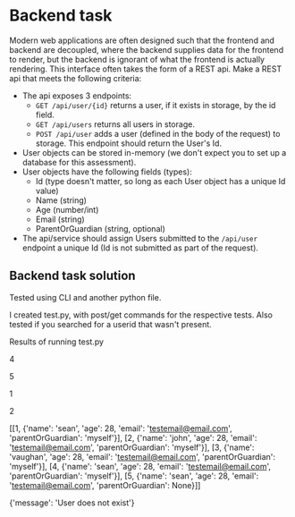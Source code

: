 # Backend task

Modern web applications are often designed such that the frontend and backend are decoupled, where the backend supplies data for the frontend to render, but the backend is ignorant of what the frontend is actually rendering. This interface often takes the form of a REST api. Make a REST api that meets the following criteria:

- The api exposes 3 endpoints:
    - `GET /api/user/{id}` returns a user, if it exists in storage, by the id field.
    - `GET /api/users` returns all users in storage.
    - `POST /api/user` adds a user (defined in the body of the request) to storage. This endpoint should return the User's Id.
- User objects can be stored in-memory (we don't expect you to set up a database for this assessment).
- User objects have the following fields (types):
    - Id (type doesn't matter, so long as each User object has a unique Id value)
    - Name (string)
    - Age (number/int)
    - Email (string)
    - ParentOrGuardian (string, optional)
- The api/service should assign Users submitted to the `/api/user` endpoint a unique Id (Id is not submitted as part of the request).


## Backend task solution

Tested using CLI and another python file.

I created test.py, with post/get commands for the respective tests. Also tested if you searched for a userid that wasn't present.

Results of running test.py

4

5

1

2

[[1, {'name': 'sean', 'age': 28, 'email': 'testemail@email.com', 'parentOrGuardian': 'myself'}], [2, {'name': 'john', 'age': 28, 'email': 'testemail@email.com', 'parentOrGuardian': 'myself'}], [3, {'name': 'vaughan', 'age': 28, 'email': 'testemail@email.com', 'parentOrGuardian': 'myself'}], [4, {'name': 'sean', 'age': 28, 'email': 'testemail@email.com', 'parentOrGuardian': 'myself'}], [5, {'name': 'sean', 'age': 28, 'email': 'testemail@email.com', 'parentOrGuardian': None}]]

{'message': 'User does not exist'}
